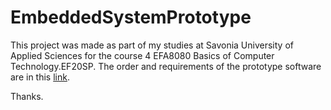 # EmbeddedSystemPrototype

This project was made as part of my studies at Savonia University of Applied Sciences for the course 4 EFA8080 Basics of Computer Technology.EF20SP. The order and requirements of the prototype software are in this [link](https://amksavonia-my.sharepoint.com/:b:/g/personal/habeebullah_lawal_edu_savonia_fi/Ecr9qYMhhgJIqE1fNkeSt9cBiIHvitgBHtEZVlbzCbYUjw?e=Mjx0IS).

Thanks.

